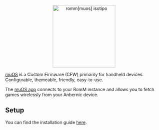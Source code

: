<div align="center">
    <img src="../../resources/romm/integrations/muos.svg" height="200px" width="200px" alt="romm[muos] isotipo">
</div>

[muOS](https://muos.dev) is a Custom Firmware (CFW) primarily for handheld devices. Configurable, themeable, friendly, easy-to-use.

The [muOS app](https://github.com/rommapp/muos-app) connects to your RomM instance and allows you to fetch games wirelessly from your Anbernic device.

## Setup

You can find the installation guide <a href="https://github.com/rommapp/muos-app?tab=readme-ov-file#installation" target="_blank">here</a>.

